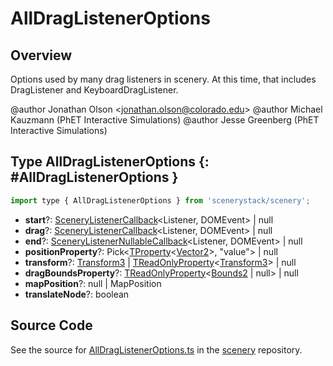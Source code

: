 # AllDragListenerOptions

## Overview

Options used by many drag listeners in scenery. At this time, that includes DragListener and KeyboardDragListener.

@author Jonathan Olson &lt;jonathan.olson@colorado.edu&gt;
@author Michael Kauzmann (PhET Interactive Simulations)
@author Jesse Greenberg (PhET Interactive Simulations)

## Type AllDragListenerOptions {: #AllDragListenerOptions }


```js
import type { AllDragListenerOptions } from 'scenerystack/scenery';
```
- **start**?: [SceneryListenerCallback](../scenery/PressListener.md#SceneryListenerCallback)&lt;Listener, DOMEvent&gt; | <span style="color: hsla(calc(var(--md-hue) + 180deg),80%,40%,1);">null</span>
- **drag**?: [SceneryListenerCallback](../scenery/PressListener.md#SceneryListenerCallback)&lt;Listener, DOMEvent&gt; | <span style="color: hsla(calc(var(--md-hue) + 180deg),80%,40%,1);">null</span>
- **end**?: [SceneryListenerNullableCallback](../scenery/PressListener.md#SceneryListenerNullableCallback)&lt;Listener, DOMEvent&gt; | <span style="color: hsla(calc(var(--md-hue) + 180deg),80%,40%,1);">null</span>
- **positionProperty**?: Pick&lt;[TProperty](../axon/TProperty.md)&lt;[Vector2](../dot/Vector2.md)&gt;, "value"&gt; | <span style="color: hsla(calc(var(--md-hue) + 180deg),80%,40%,1);">null</span>
- **transform**?: [Transform3](../dot/Transform3.md) | [TReadOnlyProperty](../axon/TReadOnlyProperty.md)&lt;[Transform3](../dot/Transform3.md)&gt; | <span style="color: hsla(calc(var(--md-hue) + 180deg),80%,40%,1);">null</span>
- **dragBoundsProperty**?: [TReadOnlyProperty](../axon/TReadOnlyProperty.md)&lt;[Bounds2](../dot/Bounds2.md) | <span style="color: hsla(calc(var(--md-hue) + 180deg),80%,40%,1);">null</span>&gt; | <span style="color: hsla(calc(var(--md-hue) + 180deg),80%,40%,1);">null</span>
- **mapPosition**?: <span style="color: hsla(calc(var(--md-hue) + 180deg),80%,40%,1);">null</span> | MapPosition
- **translateNode**?: <span style="color: hsla(calc(var(--md-hue) + 180deg),80%,40%,1);">boolean</span>




## Source Code

See the source for [AllDragListenerOptions.ts](https://github.com/phetsims/scenery/blob/main/js/listeners/AllDragListenerOptions.ts) in the [scenery](https://github.com/phetsims/scenery) repository.
